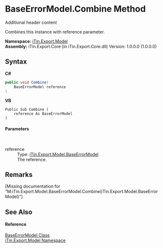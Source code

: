 # BaseErrorModel.Combine Method 
Additional header content 

Combines this instance with reference parameter.

**Namespace:**&nbsp;<a href="N_iTin_Export_Model">iTin.Export.Model</a><br />**Assembly:**&nbsp;iTin.Export.Core (in iTin.Export.Core.dll) Version: 1.0.0.0 (1.0.0.0)

## Syntax

**C#**<br />
``` C#
public void Combine(
	BaseErrorModel reference
)
```

**VB**<br />
``` VB
Public Sub Combine ( 
	reference As BaseErrorModel
)
```


#### Parameters
&nbsp;<dl><dt>reference</dt><dd>Type: <a href="T_iTin_Export_Model_BaseErrorModel">iTin.Export.Model.BaseErrorModel</a><br />The reference.</dd></dl>

## Remarks
\[Missing <remarks> documentation for "M:iTin.Export.Model.BaseErrorModel.Combine(iTin.Export.Model.BaseErrorModel)"\]

## See Also


#### Reference
<a href="T_iTin_Export_Model_BaseErrorModel">BaseErrorModel Class</a><br /><a href="N_iTin_Export_Model">iTin.Export.Model Namespace</a><br />